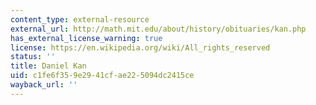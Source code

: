 ```yaml
---
content_type: external-resource
external_url: http://math.mit.edu/about/history/obituaries/kan.php
has_external_license_warning: true
license: https://en.wikipedia.org/wiki/All_rights_reserved
status: ''
title: Daniel Kan
uid: c1fe6f35-9e29-41cf-ae22-5094dc2415ce
wayback_url: ''
---
```

